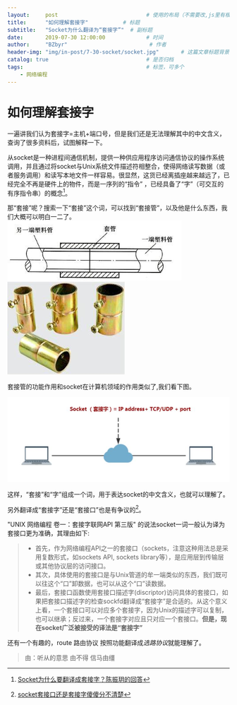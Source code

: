 ```yaml
---
layout:     post                            # 使用的布局（不需要改,js里有根据布局做判断）
title:      "如何理解套接字"           # 标题
subtitle:   "Socket为什么翻译为“套接字”"  # 副标题
date:       2019-07-30 12:00:00             # 时间
author:     "BZbyr"                          # 作者
header-img: "img/in-post/7-30-socket/socket.jpg"       # 这篇文章标题背景图片
catalog: true                               # 是否归档
tags:                                       # 标签，可多个
    - 网络编程
---
```


# 如何理解套接字

一遍讲我们认为套接字=主机+端口号，但是我们还是无法理解其中的中文含义，查询了很多资料后，试图解释一下。

从socket是一种进程间通信机制，提供一种供应用程序访问通信协议的操作系统调用，并且通过将socket与Unix系统文件描述符相整合，使得网络读写数据（或者服务调用）和读写本地文件一样容易。很显然，这货已经离插座越来越远了，已经完全不再是硬件上的物件，而是一序列的“指令” ，已经具备了“字”（可交互的有序指令串）的概念[^1]。

那“套接”呢？搜索一下“套接”这个词，可以找到“套接管”，以及他是什么东西，我们大概可以明白一二了。
![sockets](/img/in-post/7-30-socket/sockets.jpg)
![sockets](/img/in-post/7-30-socket/socket-p.jpg)

套接管的功能作用和socket在计算机领域的作用类似了,我们看下图。

![socket](/img/in-post/7-30-socket/socket.jpg)

这样，“套接”和“字”组成一个词，用于表达socket的中文含义，也就可以理解了。

另外翻译成“套接字”还是“套接口”也是有争议的[^2]。

"UNIX 网络编程 卷一：套接字联网API 第三版" 的说法socket一词一般认为译为套接口更为准确，其理由如下:

>- 首先，作为网络编程API之一的套接口（sockets，注意这种用法总是采用复数形式，如sockets API, sockets library等），是应用层到传输层或其他协议层的访问接口。
>- 其次，具体使用的套接口是与Unix管道的牟一端类似的东西，我们既可以往这个“口”卸数据，也可以从这个“口”读数据。
>- 最后，套接口函数使用套接口描述字(discriptor)访问具体的套接口，如果把套接口描述字的检查sockfd翻译成“套接字”是合适的。从这个意义上看，一个套接口可以对应多个套接字，因为Unix的描述字可以复制，也可以继承；反过来，一个套接字对应且只对应一个套接口。**但是，现在socket广泛被接受的译法是“套接字”**

还有一个有趣的，route 路由协议 按照功能翻译成*选路协议*就能理解了。
> 由：听从的意思 由不得 信马由缰

[^1]: [Socket为什么要翻译成套接字？陈振玥的回答](https://www.zhihu.com/question/21383903/answer/64103663)

[^2]: [socket套接口还是套接字傻傻分不清楚](https://zhuanlan.zhihu.com/p/35234255)